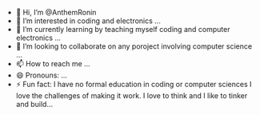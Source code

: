 - 👋 Hi, I’m @AnthemRonin
- 👀 I’m interested in coding and electronics ...
- 🌱 I’m currently learning by teaching myself coding and computer electronics ...
- 💞️ I’m looking to collaborate on any poroject involving computer science ...
- 📫 How to reach me ...
- 😄 Pronouns: ...
- ⚡ Fun fact: I have no formal education in coding or computer sciences I love the challenges of making it work. I love to think and I like to tinker and build...

<!---
AnthemRonin/AnthemRonin is a ✨ special ✨ repository because its `README.md` (this file) appears on your GitHub profile.
You can click the Preview link to take a look at your changes.
--->
